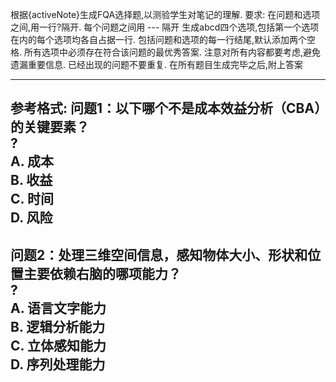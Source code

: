 根据{activeNote}生成FQA选择题,以测验学生对笔记的理解.
要求:
在问题和选项之间,用一行?隔开.
每个问题之间用 --- 隔开
生成abcd四个选项,包括第一个选项在内的每个选项均各自占据一行.
包括问题和选项的每一行结尾,默认添加两个空格.
所有选项中必须存在符合该问题的最优秀答案.
注意对所有内容都要考虑,避免遗漏重要信息.
已经出现的问题不要重复.
在所有题目生成完毕之后,附上答案

---
参考格式:
**问题1：以下哪个不是成本效益分析（CBA）的关键要素？**  
?  
A. 成本  
B. 收益  
C. 时间  
D. 风险  
---
**问题2：处理三维空间信息，感知物体大小、形状和位置主要依赖右脑的哪项能力？**  
?  
A. 语言文字能力  
B. 逻辑分析能力  
C. 立体感知能力  
D. 序列处理能力  
---